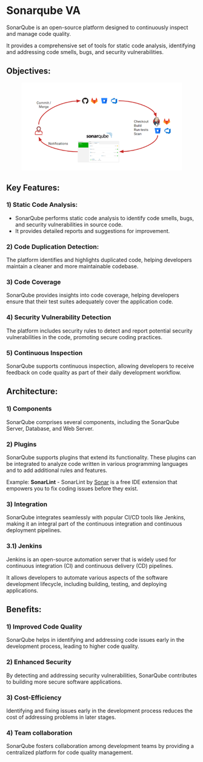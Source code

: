 # Sonarqube VA

SonarQube is an open-source platform designed to continuously inspect and manage code quality.

It provides a comprehensive set of tools for static code analysis, identifying and addressing code smells, bugs, and security vulnerabilities.

## Objectives:

<figure><img src="../.gitbook/assets/image.png" alt=""><figcaption></figcaption></figure>

## Key Features:

### 1) Static Code Analysis:

* SonarQube performs static code analysis to identify code smells, bugs, and security vulnerabilities in source code.
* It provides detailed reports and suggestions for improvement.

### 2) Code Duplication Detection:

The platform identifies and highlights duplicated code, helping developers maintain a cleaner and more maintainable codebase.

### 3) Code Coverage

SonarQube provides insights into code coverage, helping developers ensure that their test suites adequately cover the application code.

### 4) Security Vulnerability Detection

The platform includes security rules to detect and report potential security vulnerabilities in the code, promoting secure coding practices.

### 5) Continuous Inspection

SonarQube supports continuous inspection, allowing developers to receive feedback on code quality as part of their daily development workflow.

## Architecture:

### 1) Components

SonarQube comprises several components, including the SonarQube Server, Database, and Web Server.

### 2) Plugins

SonarQube supports plugins that extend its functionality. These plugins can be integrated to analyze code written in various programming languages and to add additional rules and features.

Example: **SonarLint** - SonarLint by [Sonar](https://www.sonarsource.com/) is a free IDE extension that empowers you to fix coding issues before they exist.

### 3) Integration

SonarQube integrates seamlessly with popular CI/CD tools like Jenkins, making it an integral part of the continuous integration and continuous deployment pipelines.

### 3.1) Jenkins

Jenkins is an open-source automation server that is widely used for continuous integration (CI) and continuous delivery (CD) pipelines.

It allows developers to automate various aspects of the software development lifecycle, including building, testing, and deploying applications.

## Benefits:

### 1) Improved Code Quality

SonarQube helps in identifying and addressing code issues early in the development process, leading to higher code quality.

### 2) Enhanced Security

By detecting and addressing security vulnerabilities, SonarQube contributes to building more secure software applications.

### 3) Cost-Efficiency

Identifying and fixing issues early in the development process reduces the cost of addressing problems in later stages.

### 4) Team collaboration

SonarQube fosters collaboration among development teams by providing a centralized platform for code quality management.

